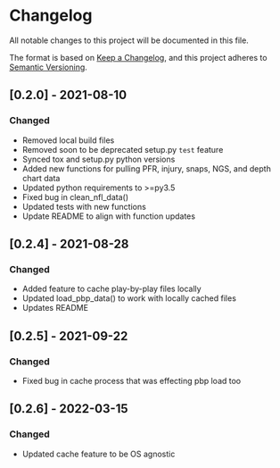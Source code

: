 # Changelog
All notable changes to this project will be documented in this file.

The format is based on [Keep a Changelog](https://keepachangelog.com/en/1.0.0/),
and this project adheres to [Semantic Versioning](https://semver.org/spec/v2.0.0.html).


## [0.2.0] - 2021-08-10

### Changed
- Removed local build files
- Removed soon to be deprecated setup.py `test` feature
- Synced tox and setup.py python versions
- Added new functions for pulling PFR, injury, snaps, NGS, and depth chart data
- Updated python requirements to >=py3.5
- Fixed bug in clean_nfl_data()
- Updated tests with new functions
- Update README to align with function updates

## [0.2.4] - 2021-08-28

### Changed
- Added feature  to cache play-by-play files locally
- Updated load_pbp_data() to work with locally cached files
- Updates README

## [0.2.5] - 2021-09-22

### Changed
- Fixed bug in cache process that was effecting pbp load too

## [0.2.6] - 2022-03-15

### Changed
- Updated cache feature to be OS agnostic

